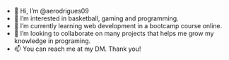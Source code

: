 - 👋 Hi, I’m @aerodrigues09
- 👀 I’m interested in basketball, gaming and programming. 
- 🌱 I’m currently learning web development in a bootcamp course online. 
- 💞️ I’m looking to collaborate on many projects that helps me grow my knowledge in programing. 
- 📫 You can reach me at my DM. Thank you!

<!---
aerodrigues09/aerodrigues09 is a ✨ special ✨ repository because its `README.md` (this file) appears on your GitHub profile.
You can click the Preview link to take a look at your changes.
--->
